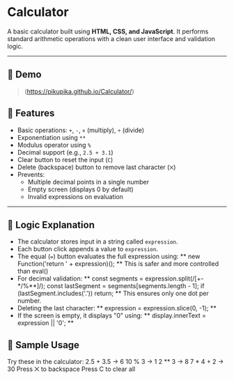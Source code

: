 # Calculator

A basic calculator built using **HTML, CSS, and JavaScript**. It performs standard arithmetic operations with a clean user interface and validation logic.

---

## 📸 Demo

> (https://pikupika.github.io/Calculator/)

## 🚀 Features

- Basic operations: `+`, `-`, `×` (multiply), `÷` (divide)
- Exponentiation using `**`
- Modulus operator using `%`
- Decimal support (e.g., `2.5 + 3.1`)
- Clear button to reset the input (`C`)
- Delete (backspace) button to remove last character (`⨉`)
- Prevents:
  - Multiple decimal points in a single number
  - Empty screen (displays 0 by default)
  - Invalid expressions on evaluation

---

## 🧠 Logic Explanation

- The calculator stores input in a string called `expression`.
- Each button click appends a value to `expression`.
- The equal (`=`) button evaluates the full expression using:
       **
        new Function('return ' + expression)();
      **
  This is safer and more controlled than eval()
- For decimal validation:
      **
        const segments = expression.split(/[\+\-\*\/\%\**]/);
        const lastSegment = segments[segments.length - 1];
        if (lastSegment.includes('.')) return;
      **
  This ensures only one dot per number.
- Deleting the last character:
      **
        expression = expression.slice(0, -1);
      **
- If the screen is empty, it displays "0" using:
      **
        display.innerText = expression || '0';
      **

## 📸 Sample Usage
Try these in the calculator:
2.5 + 3.5 → 6
10 % 3 → 1
2 ** 3 → 8
7 * 4 + 2 → 30
Press ⨉ to backspace
Press C to clear all
